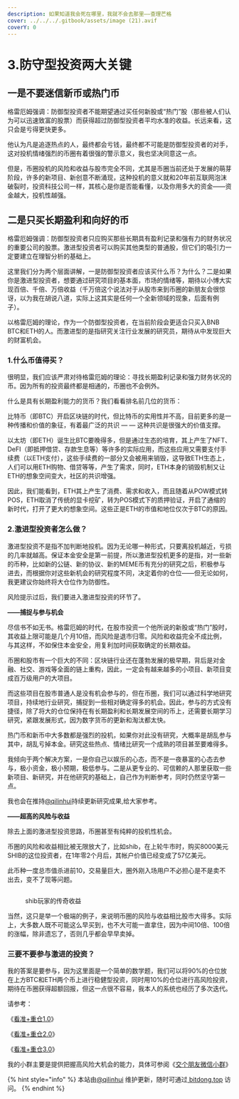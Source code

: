 ```yaml
---
description: 如果知道我会死在哪里，我就不会去那里——查理芒格
cover: ../../../.gitbook/assets/image (21).avif
coverY: 0
---
```


# 3.防守型投资两大关键

## **一是不要迷信新币或热门币** <a href="#yi-shi-bu-yao-mi-xin-xin-bi-huo-re-men-bi" id="yi-shi-bu-yao-mi-xin-xin-bi-huo-re-men-bi"></a>

格雷厄姆强调：防御型投资者不能期望通过买任何新股或“热门”股（那些被人们认为可以迅速致富的股票）而获得超过防御型投资者平均水准的收益。长远来看，这只会是亏得更快更多。

他认为凡是追逐热点的人，最终都会亏钱，最终都不可能是防御型投资者的对手，这对投机情绪强烈的币圈有着很强的警示意义，我也坚决同意这一点。

但是，币圈投机的风险和收益与股市完全不同，尤其是币圈当前还处于发展的萌芽阶段，许多的新项目、新创意不断涌现，这种投机的意义就和20年前互联网泡沫破裂时，投资科技公司一样，其核心是你是否能看懂，以及你用多大的资金——资金越大，投机性越强。

## **二是只买长期盈利和向好的币** <a href="#er-shi-zhi-mai-chang-qi-ying-li-he-xiang-hao-de-bi" id="er-shi-zhi-mai-chang-qi-ying-li-he-xiang-hao-de-bi"></a>

格雷厄姆强调：防御型投资者只应购买那些长期具有盈利记录和强有力的财务状况的重要公司的股票。激进型投资者可以购买其他类型的普通股，但它们的吸引力一定要建立在理智分析的基础上。

这里我们分为两个层面讲解，一是防御型投资者应该买什么币？为什么？二是如果你是激进型投资者，想要通过研究项目的基本面，市场的情绪等，期待以小博大实现百倍、千倍、万倍收益（千万倍这个说法对于从股市来到币圈的新朋友会很惊讶，以为我在胡说八道，实际上这其实是任何一个全新领域的现象，后面有例子）。

以格雷厄姆的理论，作为一个防御型投资者，在当前阶段会更适合只买入BNB BTC和ETH的人。而激进型的是指研究关注行业发展的研究员，期待从中发现巨大的财富机会。

### 1.什么币值得买？ <a href="#id-1.-shi-mo-bi-zhi-de-mai" id="id-1.-shi-mo-bi-zhi-de-mai"></a>

很明显，我们应该严肃对待格雷厄姆的理论：寻找长期盈利记录和强力财务状况的币。因为所有的投资最终都是相通的，币圈也不会例外。

什么是具有长期盈利能力的货币？我们看看排名前几位的货币：

比特币（即BTC）开启区块链的时代，但比特币的实用性并不高，目前更多的是一种传播和价值的象征，有着最广泛的共识 — — 这种共识是很强大的价值支撑。

以太坊（即ETH）诞生比BTC要晚得多，但是通过生态的培育，其上产生了NFT、DeFI（即抵押借贷、存款生息等）等许多的实际应用，而这些应用又需要支付手续费（以ETH支付），这些手续费的一部分又会被用来销毁，这导致ETH生态上，人们可以用ETH购物、借贷等等，产生了需求，同时，ETH本身的销毁机制又让ETH的想象空间变大，社区的共识增强。

因此，我们能看到，ETH其上产生了消费、需求和收入，而且随着从POW模式转POS，ETH取消了传统的显卡挖矿，转为POS模式下的质押验证，开启了通缩的新时代，打开了更大的想象空间。这些正是ETH的市值和地位仅次于BTC的原因。

### 2.激进型投资者怎么做？ <a href="#id-2.-ji-jin-xing-tou-zi-zhe-zen-mo-zuo" id="id-2.-ji-jin-xing-tou-zi-zhe-zen-mo-zuo"></a>

激进型投资不是指不加判断地投机。因为无论哪一种形式，只要离投机越近，亏损的几率就越高。保证本金安全是第一前提，所以激进型投机更多的是指，对一些新的币种，比如新的公链、新的协议、新的MEME币有充分的研究之后，积极参与进去，而根据你对这些新机会的研究程度不同，决定着你的仓位——但无论如何，我更建议你始终将大仓位作为防御性。

风险提示过后，我们要进入激进型投资的环节了。

**——捕捉与参与机会**

尽信书不如无书。格雷厄姆的时代，在股市投资一个他所说的新股或“热门”股时，其收益上限可能是几个月10倍，而风险是退市归零。风险和收益完全不成比例，与其这样，不如保住本金安全，用复利加时间获取确定的长期收益。

币圈和股市有一个巨大的不同：区块链行业还在蓬勃发展的极早期，背后是对金融、社交、游戏等全面的链上重构，因此，一定会有越来越多的小项目、新项目变成百万级用户的大项目。

而这些项目在股市普通人是没有机会参与的，但在币圈，我们可以通过科学地研究项目，持续地行业研究，捕捉到一些相对确定得多的机会。因此，参与的方式没有捷径，除了将大的仓位保持在有长期盈利和长期发展空间的币上，还需要长期学习研究，紧跟发展形式，因为数字货币的更新和淘汰都太快。

热门币和新币中大多数都是强烈的投机，如果你对此没有研究，大概率是胡乱参与其中，胡乱亏掉本金。研究这些热点、情绪比研究一个成熟的项目甚至要难得多。

我倾向于两个解决方案，一是你自己以娱乐的心态，而不是一夜暴富的心态去参与，极小资金，极小预期，极低参与。二是从更专业的、可信赖的人那里获取一些新项目、新研究，并在他研究的基础上，自己作为判断参考，同时仍然坚守第一点。

我也会在推持[@qilinhui](https://twitter.com/qilinhui)持续更新研究成果,给大家参考。

**——超高的风险与收益**

除去上面的激进型投资思路，币圈甚至有纯粹的投机性机会。

币圈的风险和收益相比被无限放大了，比如shib，在上轮牛市时，购买8000美元SHIB的这位投资者，在1年零2个月后，其帐户价值已经变成了57亿美元。

此币种一度总市值杀进前10，交易量巨大，圈外刚入场用户不必担心是不是卖不出去，变不了现等问题。

<figure><img src="https://btcdayu.gitbook.io/~gitbook/image?url=https:%2F%2F1896207398-files.gitbook.io%2F%7E%2Ffiles%2Fv0%2Fb%2Fgitbook-x-prod.appspot.com%2Fo%2Fspaces%252FkndOd8yXPMu5IiCOU8TW%252Fuploads%252F9ti2I5KpuHPOiP4ICacl%252Fimage.png%3Falt=media%26token=8d538e47-c97f-4073-86dd-521c2c4c3e63&#x26;width=768&#x26;dpr=4&#x26;quality=100&#x26;sign=d9189b833b6717413deb0c9a0e0b28f49f923522eb5a7897ac9facaec199f08d" alt=""><figcaption><p>shib玩家的传奇收益</p></figcaption></figure>

当然，这只是举一个极端的例子，来说明币圈的风险与收益相比股市大得多。实际上，大多数人既不可能这么早买到，也不大可能一直拿住，因为中间10倍、100倍的涨幅，除非遗忘了，否则几乎都会早早卖掉。

### 三要不要参与激进的投资？

我的答案是要参与，因为这里面是一个简单的数学题，我们可以将90%的仓位放在上方BTC和ETH两个币上进行稳健型投资，同时用10%的仓位进行高风险投资，期待在币圈获得超额回报，但这一点很不容易，我本人的系统也经历了多次迭代。

请参考：

《[看准+重仓1.0](../../../tou-zi-luo-ji/bit-dong-ge-ren-wen-ji/yi-shi-zhan-luo-ji/kan-zhun-+-zhong-cang/kan-zhun-+-zhong-cang-1.0-ban-qiu-kuai.md)》

《[看准+重仓2.0](../../../tou-zi-luo-ji/bit-dong-ge-ren-wen-ji/yi-shi-zhan-luo-ji/kan-zhun-+-zhong-cang/kan-zhun-+-zhong-cang-2.0-ban-qiu-wen.md)》

《[看准+重仓3.0](../../../tou-zi-luo-ji/bit-dong-ge-ren-wen-ji/yi-shi-zhan-luo-ji/kan-zhun-+-zhong-cang/kan-zhun-+-zhong-cang-3.0-ban-jun-heng.md)》

我的小群主要是提供把握高风险大机会的能力，具体可参阅《[交个朋友微信小群](https://app.gitbook.com/o/XmhZyhugxSwtPlUGNjl2/s/V7iRZHK3TvUL9YlBjc5L/\~/changes/15/dao-hang-yu-ru-men/xin-shou-ru-men/qi-lin-hui-shou-fei-qun-ji-qun-mu-lu-jie-shao)》

{% hint style="info" %}
本站由[@qilinhui](https://twitter.com/qilinhui) 维护更新，随时可通过[ bitdong.top](https://z-dong-ge.gitbook.io/copy-of-bi-quan-bai-bao-shu-qi-lin-hui) 访问。
{% endhint %}
